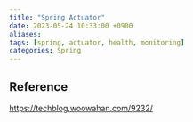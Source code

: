 ```yaml
---
title: "Spring Actuator"
date: 2023-05-24 10:33:00 +0900
aliases: 
tags: [spring, actuator, health, monitoring]
categories: Spring
---
```


## Reference

https://techblog.woowahan.com/9232/

